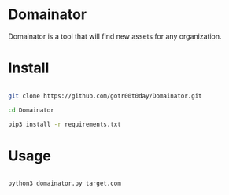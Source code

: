 # Domainator
Domainator is a tool that will find new assets for any organization.

# Install

```bash

git clone https://github.com/gotr00t0day/Domainator.git

cd Domainator

pip3 install -r requirements.txt

```

# Usage

```bash

python3 domainator.py target.com

```

